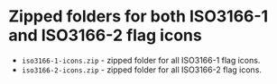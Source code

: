 # Zipped folders for both ISO3166-1 and ISO3166-2 flag icons

* `iso3166-1-icons.zip` - zipped folder for all ISO3166-1 flag icons.
* `iso3166-2-icons.zip` - zipped folder for all ISO3166-2 flag icons.